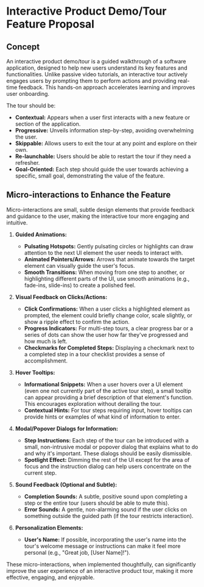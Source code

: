 # Interactive Product Demo/Tour Feature Proposal

## Concept

An interactive product demo/tour is a guided walkthrough of a software application, designed to help new users understand its key features and functionalities. Unlike passive video tutorials, an interactive tour actively engages users by prompting them to perform actions and providing real-time feedback. This hands-on approach accelerates learning and improves user onboarding.

The tour should be:

*   **Contextual:** Appears when a user first interacts with a new feature or section of the application.
*   **Progressive:** Unveils information step-by-step, avoiding overwhelming the user.
*   **Skippable:** Allows users to exit the tour at any point and explore on their own.
*   **Re-launchable:** Users should be able to restart the tour if they need a refresher.
*   **Goal-Oriented:** Each step should guide the user towards achieving a specific, small goal, demonstrating the value of the feature.

## Micro-interactions to Enhance the Feature

Micro-interactions are small, subtle design elements that provide feedback and guidance to the user, making the interactive tour more engaging and intuitive.

1.  **Guided Animations:**
    *   **Pulsating Hotspots:** Gently pulsating circles or highlights can draw attention to the next UI element the user needs to interact with.
    *   **Animated Pointers/Arrows:** Arrows that animate towards the target element can visually guide the user's focus.
    *   **Smooth Transitions:** When moving from one step to another, or highlighting different parts of the UI, use smooth animations (e.g., fade-ins, slide-ins) to create a polished feel.

2.  **Visual Feedback on Clicks/Actions:**
    *   **Click Confirmations:** When a user clicks a highlighted element as prompted, the element could briefly change color, scale slightly, or show a ripple effect to confirm the action.
    *   **Progress Indicators:** For multi-step tours, a clear progress bar or a series of dots can show the user how far they've progressed and how much is left.
    *   **Checkmarks for Completed Steps:** Displaying a checkmark next to a completed step in a tour checklist provides a sense of accomplishment.

3.  **Hover Tooltips:**
    *   **Informational Snippets:** When a user hovers over a UI element (even one not currently part of the active tour step), a small tooltip can appear providing a brief description of that element's function. This encourages exploration without derailing the tour.
    *   **Contextual Hints:** For tour steps requiring input, hover tooltips can provide hints or examples of what kind of information to enter.

4.  **Modal/Popover Dialogs for Information:**
    *   **Step Instructions:** Each step of the tour can be introduced with a small, non-intrusive modal or popover dialog that explains what to do and why it's important. These dialogs should be easily dismissible.
    *   **Spotlight Effect:** Dimming the rest of the UI except for the area of focus and the instruction dialog can help users concentrate on the current step.

5.  **Sound Feedback (Optional and Subtle):**
    *   **Completion Sounds:** A subtle, positive sound upon completing a step or the entire tour (users should be able to mute this).
    *   **Error Sounds:** A gentle, non-alarming sound if the user clicks on something outside the guided path (if the tour restricts interaction).

6.  **Personalization Elements:**
    *   **User's Name:** If possible, incorporating the user's name into the tour's welcome message or instructions can make it feel more personal (e.g., "Great job, [User Name]!").

These micro-interactions, when implemented thoughtfully, can significantly improve the user experience of an interactive product tour, making it more effective, engaging, and enjoyable.
